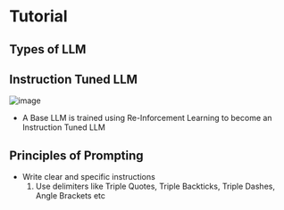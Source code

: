 # Tutorial

## Types of LLM


## Instruction Tuned LLM

![image](https://github.com/devRawnie/Large-Language-Models/assets/43227329/5b00707b-15c0-4c0f-bbc6-cf042d466236)

- A Base LLM is trained using Re-Inforcement Learning to become an Instruction Tuned LLM

## Principles of Prompting

- Write clear and specific instructions
  1. Use delimiters like Triple Quotes, Triple Backticks, Triple Dashes, Angle Brackets etc
